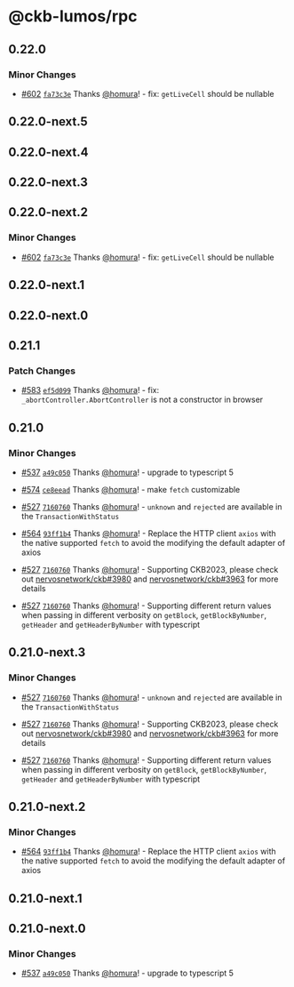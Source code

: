 # @ckb-lumos/rpc

## 0.22.0

### Minor Changes

- [#602](https://github.com/ckb-js/lumos/pull/602) [`fa73c3e`](https://github.com/ckb-js/lumos/commit/fa73c3e669ce02c08331b514dcd1f70322a1829c) Thanks [@homura](https://github.com/homura)! - fix: `getLiveCell` should be nullable

## 0.22.0-next.5

## 0.22.0-next.4

## 0.22.0-next.3

## 0.22.0-next.2

### Minor Changes

- [#602](https://github.com/ckb-js/lumos/pull/602) [`fa73c3e`](https://github.com/ckb-js/lumos/commit/fa73c3e669ce02c08331b514dcd1f70322a1829c) Thanks [@homura](https://github.com/homura)! - fix: `getLiveCell` should be nullable

## 0.22.0-next.1

## 0.22.0-next.0

## 0.21.1

### Patch Changes

- [#583](https://github.com/ckb-js/lumos/pull/583) [`ef5d099`](https://github.com/ckb-js/lumos/commit/ef5d099ec670bed1cfb6cfa77cd3b018069650c4) Thanks [@homura](https://github.com/homura)! - fix: `_abortController.AbortController` is not a constructor in browser

## 0.21.0

### Minor Changes

- [#537](https://github.com/ckb-js/lumos/pull/537) [`a49c050`](https://github.com/ckb-js/lumos/commit/a49c050806de8b4c8d5e490fd36022c31382c98c) Thanks [@homura](https://github.com/homura)! - upgrade to typescript 5

- [#574](https://github.com/ckb-js/lumos/pull/574) [`ce8eead`](https://github.com/ckb-js/lumos/commit/ce8eeade744dd6f45088b771685128a87b602827) Thanks [@homura](https://github.com/homura)! - make `fetch` customizable

- [#527](https://github.com/ckb-js/lumos/pull/527) [`7160760`](https://github.com/ckb-js/lumos/commit/7160760b4d7b1c831c6de847f16f8cae67db4c65) Thanks [@homura](https://github.com/homura)! - `unknown` and `rejected` are available in the `TransactionWithStatus`

- [#564](https://github.com/ckb-js/lumos/pull/564) [`93ff1b4`](https://github.com/ckb-js/lumos/commit/93ff1b4dc285ab9643b3f8fcec69ffb59b6ecb22) Thanks [@homura](https://github.com/homura)! - Replace the HTTP client `axios` with the native supported `fetch` to avoid the modifying the default adapter of axios

- [#527](https://github.com/ckb-js/lumos/pull/527) [`7160760`](https://github.com/ckb-js/lumos/commit/7160760b4d7b1c831c6de847f16f8cae67db4c65) Thanks [@homura](https://github.com/homura)! - Supporting CKB2023, please check out [nervosnetwork/ckb#3980](https://github.com/nervosnetwork/ckb/pull/3980) and [nervosnetwork/ckb#3963](https://github.com/nervosnetwork/ckb/pull/3963) for more details

- [#527](https://github.com/ckb-js/lumos/pull/527) [`7160760`](https://github.com/ckb-js/lumos/commit/7160760b4d7b1c831c6de847f16f8cae67db4c65) Thanks [@homura](https://github.com/homura)! - Supporting different return values when passing in different verbosity on `getBlock`, `getBlockByNumber`, `getHeader` and `getHeaderByNumber` with typescript

## 0.21.0-next.3

### Minor Changes

- [#527](https://github.com/ckb-js/lumos/pull/527) [`7160760`](https://github.com/ckb-js/lumos/commit/7160760b4d7b1c831c6de847f16f8cae67db4c65) Thanks [@homura](https://github.com/homura)! - `unknown` and `rejected` are available in the `TransactionWithStatus`

- [#527](https://github.com/ckb-js/lumos/pull/527) [`7160760`](https://github.com/ckb-js/lumos/commit/7160760b4d7b1c831c6de847f16f8cae67db4c65) Thanks [@homura](https://github.com/homura)! - Supporting CKB2023, please check out [nervosnetwork/ckb#3980](https://github.com/nervosnetwork/ckb/pull/3980) and [nervosnetwork/ckb#3963](https://github.com/nervosnetwork/ckb/pull/3963) for more details

- [#527](https://github.com/ckb-js/lumos/pull/527) [`7160760`](https://github.com/ckb-js/lumos/commit/7160760b4d7b1c831c6de847f16f8cae67db4c65) Thanks [@homura](https://github.com/homura)! - Supporting different return values when passing in different verbosity on `getBlock`, `getBlockByNumber`, `getHeader` and `getHeaderByNumber` with typescript

## 0.21.0-next.2

### Minor Changes

- [#564](https://github.com/ckb-js/lumos/pull/564) [`93ff1b4`](https://github.com/ckb-js/lumos/commit/93ff1b4dc285ab9643b3f8fcec69ffb59b6ecb22) Thanks [@homura](https://github.com/homura)! - Replace the HTTP client `axios` with the native supported `fetch` to avoid the modifying the default adapter of axios

## 0.21.0-next.1

## 0.21.0-next.0

### Minor Changes

- [#537](https://github.com/ckb-js/lumos/pull/537) [`a49c050`](https://github.com/ckb-js/lumos/commit/a49c050806de8b4c8d5e490fd36022c31382c98c) Thanks [@homura](https://github.com/homura)! - upgrade to typescript 5
